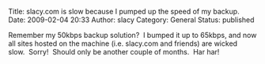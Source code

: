 Title: slacy.com is slow because I pumped up the speed of my backup.
Date: 2009-02-04 20:33
Author: slacy
Category: General
Status: published

Remember my 50kbps backup solution?  I bumped it up to 65kbps, and now
all sites hosted on the machine (i.e. slacy.com and friends) are wicked
slow.  Sorry!  Should only be another couple of months.  Har har!
